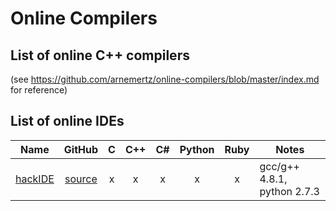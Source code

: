 # Online Compilers

## List of online C++ compilers
(see https://github.com/arnemertz/online-compilers/blob/master/index.md for reference)

## List of online IDEs

| Name | GitHub | C | C++ | C# | Python | Ruby | Notes |
|------|:------:|:-:|:---:|:--:|:------:|:----:|-------|
| [hackIDE](http://hackide.herokuapp.com) | [source](https://github.com/sahildua2305/hackIDE) | x | x | x | x | x | gcc/g++ 4.8.1, python 2.7.3|
